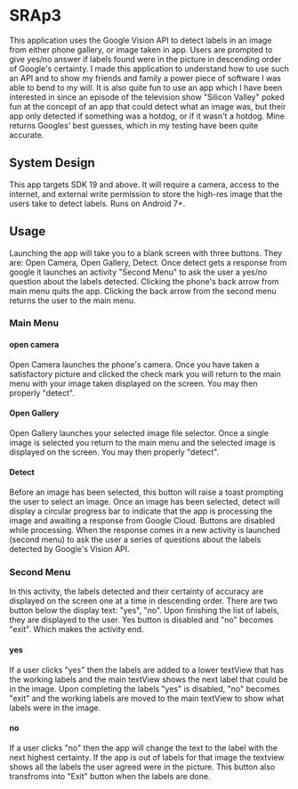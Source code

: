# SRAp3
This application uses the Google Vision API to detect labels in an image from either phone gallery, or image taken in app. Users are prompted to give yes/no answer if labels found were in the picture in descending order of Google's certainty. I made this application to understand how to use such an API and to show my friends and family a power piece of software I was able to bend to my will. It is also quite fun to use an app which I have been interested in since an episode of the television show "Silicon Valley" poked fun at the concept of an app that could detect what an image was, but their app only detected if something was a hotdog, or if it wasn't a hotdog. Mine returns Googles' best guesses, which in my testing have been quite accurate.

## System Design 
This app targets SDK 19 and above. It will require a camera, access to the internet, and external write permission to store the high-res image that the users take to detect labels. Runs on Android 7+.

## Usage
Launching the app will take you to a blank screen with three buttons. They are: Open Camera, Open Gallery, Detect.
Once detect gets a response from google it launches an activity "Second Menu" to ask the user a yes/no question about the labels detected. Clicking the phone's back arrow from main menu quits the app. Clicking the back arrow from the second menu returns the user to the main menu.

### Main Menu

#### open camera
Open Camera launches the phone's camera. Once you have taken a satisfactory picture and clicked the check mark you will return to the main menu with your image taken displayed on the screen. You may then properly "detect".

#### Open Gallery
Open Gallery launches your selected image file selector. Once a single image is selected you return to the main menu and the selected image is displayed on the screen. You may then properly "detect".

#### Detect
Before an image has been selected, this button will raise a toast prompting the user to select an image. Once an image has been selected, detect will display a circular progress bar to indicate that the app is processing the image and awaiting a response from Google Cloud. Buttons are disabled while processing. When the response comes in a new activity is launched (second menu) to ask the user a series of questions about the labels detected by Google's Vision API.

### Second Menu

In this activity, the labels detected and their certainty of accuracy are displayed on the screen one at a time in descending order. There are two button below the display text: "yes", "no". Upon finishing the list of labels, they are displayed to the user. Yes button is disabled and "no" becomes "exit". Which makes the activity end.

#### yes

If a user clicks "yes" then the labels are added to a lower textView that has the working labels and the main textView shows the next label that could be in the image. Upon completing the labels "yes" is disabled, "no" becomes "exit" and the working labels are moved to the main textView to show what labels were in the image.

#### no

If a user clicks "no" then the app will change the text to the label with the next highest certainty. If the app is out of labels for that image the textview shows all the labels the user agreed were in the picture. This button also transfroms into "Exit" button when the labels are done.
